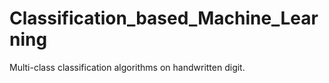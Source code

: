 Classification_based_Machine_Learning
=====================================

Multi-class classification algorithms on handwritten digit.
